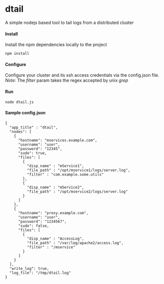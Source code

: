 # dtail
A simple nodejs based tool to tail logs from a distributed cluster

#### Install
Install the npm dependencies locally to the project

```
npm install
```

#### Configure 
Configure your cluster and its ssh access credentials via the config.json file.
*Note*: The *filter* param takes the regex accepted by unix *grep*


#### Run
```
node dtail.js
```


#### Sample config.json
```
{
  "app_title" : "dtail",
  "nodes": [
    {
      "hostname": "mservices.example.com",
      "username": "user",
      "password": "12345",
      "sudo": true,
      "files": [
        {
          "disp_name" : "mService1",
          "file_path" : "/opt/mservice1/logs/server.log",
          "filter" : "com.example.some.utils"
        },
        {
          "disp_name" : "mService2",
          "file_path" : "/opt/mservice2/logs/server.log"
        }
      ]
    }, 
    {
      "hostname": "proxy.example.com",
      "username": "user",
      "password": "1234567",
      "sudo": false,
      "files": [
        {
          "disp_name" : "AccessLog",
          "file_path" : "/var/log/apache2/access.log",
          "filter" : "/mservice"
        }
      ]
    }
  ],
  "write_log": true,
  "log_file": "/tmp/dtail.log"
}
```
